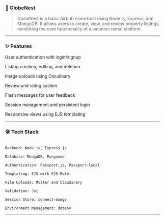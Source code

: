 ### 🏡 GlobeNest
> GlobeNest is a basic Airbnb clone built using Node.js, Express, and MongoDB. It allows users to create, view, and review property listings, mimicking the core functionality of a vacation rental platform.

---

### ✨ Features

User authentication with login/signup

Listing creation, editing, and deletion

Image uploads using Cloudinary

Review and rating system

Flash messages for user feedback

Session management and persistent login

Responsive views using EJS templating

---

### 🛠️ Tech Stack

```

Backend: Node.js, Express.js

Database: MongoDB, Mongoose

Authentication: Passport.js, Passport-local

Templating: EJS with EJS-Mate

File Uploads: Multer and Cloudinary

Validation: Joi

Session Store: connect-mongo

Environment Management: dotenv

```

---
